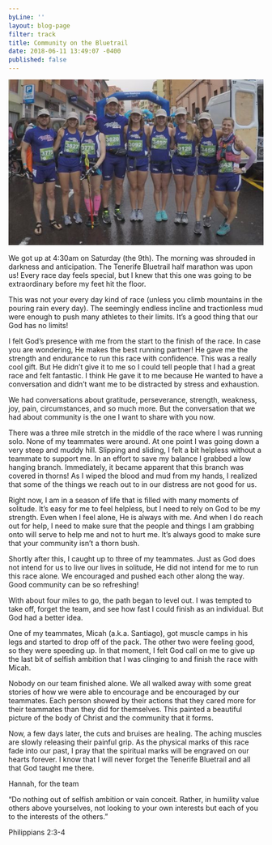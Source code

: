 ```yaml
---
byLine: ''
layout: blog-page
filter: track
title: Community on the Bluetrail
date: 2018-06-11 13:49:07 -0400
published: false
---
```

![](/uploads/2018/06/11/BlueTrail.jpg)

We got up at 4:30am on Saturday (the 9th). The morning was shrouded in darkness and anticipation. The Tenerife Bluetrail half marathon was upon us! Every race day feels special, but I knew that this one was going to be extraordinary before my feet hit the floor. 

This was not your every day kind of race (unless you climb mountains in the pouring rain every day). The seemingly endless incline and tractionless mud were enough to push many athletes to their limits. It’s a good thing that our God has no limits! 

I felt God’s presence with me from the start to the finish of the race. In case you are wondering, He makes the best running partner! He gave me the strength and endurance to run this race with confidence. This was a really cool gift. But He didn’t give it to me so I could tell people that I had a great race and felt fantastic. I think He gave it to me because He wanted to have a conversation and didn’t want me to be distracted by stress and exhaustion.

We had conversations about gratitude, perseverance, strength, weakness, joy, pain, circumstances, and so much more. But the conversation that we had about community is the one I want to share with you now. 

There was a three mile stretch in the middle of the race where I was running solo. None of my teammates were around. At one point I was going down a very steep and muddy hill. Slipping and sliding, I felt a bit helpless without a teammate to support me. In an effort to save my balance I grabbed a low hanging branch. Immediately, it became apparent that this branch was covered in thorns! As I wiped the blood and mud from my hands, I realized that some of the things we reach out to in our distress are not good for us. 

Right now, I am in a season of life that is filled with many moments of solitude. It’s easy for me to feel helpless, but I need to rely on God to be my strength. Even when I feel alone, He is always with me. And when I do reach out for help, I need to make sure that the people and things I am grabbing onto will serve to help me and not to hurt me. It’s always good to make sure that your community isn’t a thorn bush.

Shortly after this, I caught up to three of my teammates. Just as God does not intend for us to live our lives in solitude, He did not intend for me to run this race alone. We encouraged and pushed each other along the way. Good community can be so refreshing!

With about four miles to go, the path began to level out. I was tempted to take off, forget the team, and see how fast I could finish as an individual. But God had a better idea. 

One of my teammates, Micah (a.k.a. Santiago), got muscle camps in his legs and started to drop off of the pack. The other two were feeling good, so they were speeding up. In that moment, I felt God call on me to give up the last bit of selfish ambition that I was clinging to and finish the race with Micah. 

Nobody on our team finished alone. We all walked away with some great stories of how we were able to encourage and be encouraged by our teammates. Each person showed by their actions that they cared more for their teammates than they did for themselves. This painted a beautiful picture of the body of Christ and the community that it forms. 

Now, a few days later, the cuts and bruises are healing. The aching muscles are slowly releasing their painful grip. As the physical marks of this race fade into our past, I pray that the spiritual marks will be engraved on our hearts forever. I know that I will never forget the Tenerife Bluetrail and all that God taught me there.

Hannah, for the team

“Do nothing out of selfish ambition or vain conceit. Rather, in humility value others above yourselves, not looking to your own interests but each of you to the interests of the others.” 

Philippians 2:3-4

  